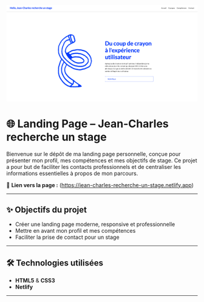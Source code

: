 ![screenshot](./images/viewdekstop-01.png)  
# 🌐 Landing Page – Jean-Charles recherche un stage

Bienvenue sur le dépôt de ma landing page personnelle, conçue pour présenter mon profil, mes compétences et mes objectifs de stage. 
Ce projet a pour but de faciliter les contacts professionnels et de centraliser les informations essentielles à propos de mon parcours.

🔗 **Lien vers la page :** (https://jean-charles-recherche-un-stage.netlify.app)

---

## ✨ Objectifs du projet

- Créer une landing page moderne, responsive et professionnelle
- Mettre en avant mon profil et mes compétences
- Faciliter la prise de contact pour un stage

---

## 🛠️ Technologies utilisées

- **HTML5** & **CSS3**
- **Netlify** 

---

